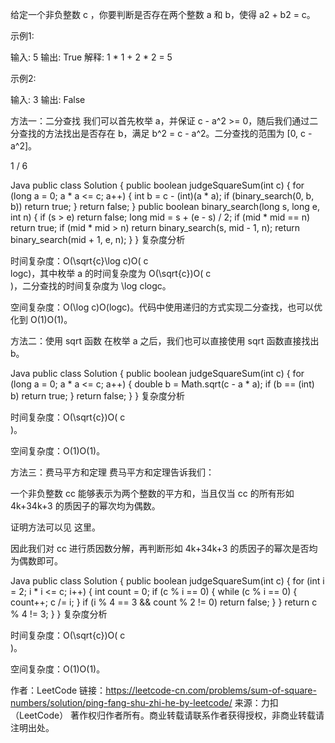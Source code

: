给定一个非负整数 c ，你要判断是否存在两个整数 a 和 b，使得 a2 + b2 = c。

示例1:

输入: 5
输出: True
解释: 1 * 1 + 2 * 2 = 5
 

示例2:

输入: 3
输出: False


方法一：二分查找
我们可以首先枚举 a，并保证 c - a^2 >= 0，随后我们通过二分查找的方法找出是否存在 b，满足 b^2 = c - a^2。二分查找的范围为 [0, c - a^2]。


1 / 6

Java
public class Solution {
    public boolean judgeSquareSum(int c) {
        for (long a = 0; a * a <= c; a++) {
            int b = c - (int)(a * a);
            if (binary_search(0, b, b))
                return true;
        }
        return false;
    }
    public boolean binary_search(long s, long e, int n) {
        if (s > e)
            return false;
        long mid = s + (e - s) / 2;
        if (mid * mid == n)
            return true;
        if (mid * mid > n)
            return binary_search(s, mid - 1, n);
        return binary_search(mid + 1, e, n);
    }
}
复杂度分析

时间复杂度：O(\sqrt{c}\log c)O( 
c
​	
 logc)，其中枚举 a 的时间复杂度为 O(\sqrt{c})O( 
c
​	
 )，二分查找的时间复杂度为 \log clogc。

空间复杂度：O(\log c)O(logc)。代码中使用递归的方式实现二分查找，也可以优化到 O(1)O(1)。

方法二：使用 sqrt 函数
在枚举 a 之后，我们也可以直接使用 sqrt 函数直接找出 b。

Java
public class Solution {
    public boolean judgeSquareSum(int c) {
        for (long a = 0; a * a <= c; a++) {
            double b = Math.sqrt(c - a * a);
            if (b == (int) b)
                return true;
        }
        return false;
    }
}
复杂度分析

时间复杂度：O(\sqrt{c})O( 
c
​	
 )。

空间复杂度：O(1)O(1)。

方法三：费马平方和定理
费马平方和定理告诉我们：

一个非负整数 cc 能够表示为两个整数的平方和，当且仅当 cc 的所有形如 4k+34k+3 的质因子的幂次均为偶数。

证明方法可以见 这里。

因此我们对 cc 进行质因数分解，再判断形如 4k+34k+3 的质因子的幂次是否均为偶数即可。

Java
public class Solution {
    public boolean judgeSquareSum(int c) {
        for (int i = 2; i * i <= c; i++) {
            int count = 0;
            if (c % i == 0) {
                while (c % i == 0) {
                    count++;
                    c /= i;
                }
                if (i % 4 == 3 && count % 2 != 0)
                    return false;
            }
        }
        return c % 4 != 3;
    }
}
复杂度分析

时间复杂度：O(\sqrt{c})O( 
c
​	
 )。

空间复杂度：O(1)O(1)。

作者：LeetCode
链接：https://leetcode-cn.com/problems/sum-of-square-numbers/solution/ping-fang-shu-zhi-he-by-leetcode/
来源：力扣（LeetCode）
著作权归作者所有。商业转载请联系作者获得授权，非商业转载请注明出处。